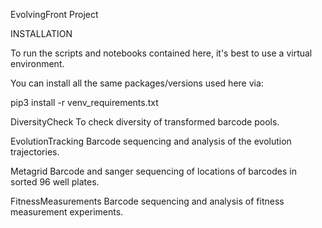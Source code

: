 EvolvingFront Project

INSTALLATION

To run the scripts and notebooks contained here, it's best to use a virtual environment. 

You can install all the same packages/versions used here via:

pip3 install -r venv_requirements.txt






DiversityCheck
	To check diversity of transformed barcode pools.

EvolutionTracking
	Barcode sequencing and analysis of the evolution trajectories.

Metagrid
	Barcode and sanger sequencing of locations of barcodes in sorted 96 well plates.

FitnessMeasurements
	Barcode sequencing and analysis of fitness measurement experiments.
